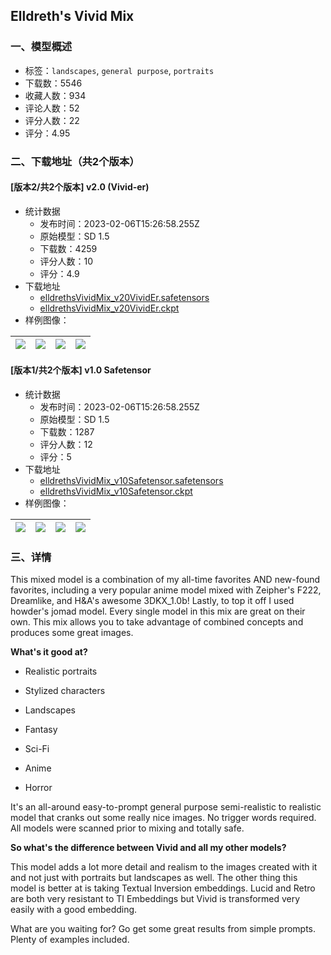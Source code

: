 ## Elldreth's Vivid Mix
### 一、模型概述

- 标签：`landscapes`, `general purpose`, `portraits`
- 下载数：5546
- 收藏人数：934
- 评论人数：52
- 评分人数：22
- 评分：4.95

### 二、下载地址（共2个版本）

#### [版本2/共2个版本] v2.0 (Vivid-er)

- 统计数据
  - 发布时间：2023-02-06T15:26:58.255Z
  - 原始模型：SD 1.5
  - 下载数：4259
  - 评分人数：10
  - 评分：4.9
- 下载地址
  - [elldrethsVividMix_v20VividEr.safetensors](https://civitai.com/api/download/models/4514)
  - [elldrethsVividMix_v20VividEr.ckpt](https://civitai.com/api/download/models/4514?type=Model&format=PickleTensor&size=full&fp=fp16)
- 样例图像：

| <img src="https://image.civitai.com/xG1nkqKTMzGDvpLrqFT7WA/7324d161-457e-4d54-0f74-11a390410700/width=450/30778.jpeg" /> | <img src="https://image.civitai.com/xG1nkqKTMzGDvpLrqFT7WA/2d78b957-59b1-44c5-68ad-96e61ba3b900/width=450/30775.jpeg" /> | <img src="https://image.civitai.com/xG1nkqKTMzGDvpLrqFT7WA/162b234e-a066-4c66-befa-e4e065a03300/width=450/30780.jpeg" /> | <img src="https://image.civitai.com/xG1nkqKTMzGDvpLrqFT7WA/0fc6b055-8540-4a63-4cb7-34223b250100/width=450/30779.jpeg" /> |
| ---- | ---- | ---- | ---- |

#### [版本1/共2个版本] v1.0 Safetensor

- 统计数据
  - 发布时间：2023-02-06T15:26:58.255Z
  - 原始模型：SD 1.5
  - 下载数：1287
  - 评分人数：12
  - 评分：5
- 下载地址
  - [elldrethsVividMix_v10Safetensor.safetensors](https://civitai.com/api/download/models/3038)
  - [elldrethsVividMix_v10Safetensor.ckpt](https://civitai.com/api/download/models/3038?type=Model&format=PickleTensor&size=full&fp=fp16)
- 样例图像：

| <img src="https://image.civitai.com/xG1nkqKTMzGDvpLrqFT7WA/04d01cda-5e12-421a-a840-192a80e99f00/width=450/21427.jpeg" /> | <img src="https://image.civitai.com/xG1nkqKTMzGDvpLrqFT7WA/51928d2b-08b5-459a-2bd3-b658f4b37f00/width=450/21434.jpeg" /> | <img src="https://image.civitai.com/xG1nkqKTMzGDvpLrqFT7WA/b5ba103f-284e-4e45-cbda-55b644b57500/width=450/21433.jpeg" /> | <img src="https://image.civitai.com/xG1nkqKTMzGDvpLrqFT7WA/37b12472-d5e1-4974-1e21-47fa5a06a900/width=450/21432.jpeg" /> |
| ---- | ---- | ---- | ---- |


### 三、详情
<p>This mixed model is a combination of my all-time favorites AND new-found favorites, including a very popular anime model mixed with Zeipher's F222, Dreamlike, and H&amp;A's awesome 3DKX_1.0b!  Lastly, to top it off I used howder's jomad model.  Every single model in this mix are great on their own.  This mix allows you to take advantage of combined concepts and produces some great images.</p><p><strong>What's it good at?</strong></p><ul><li><p>Realistic portraits</p></li><li><p>Stylized characters</p></li><li><p>Landscapes</p></li><li><p>Fantasy</p></li><li><p>Sci-Fi</p></li><li><p>Anime</p></li><li><p>Horror</p></li></ul><p>It's an all-around easy-to-prompt general purpose semi-realistic to realistic model that cranks out some really nice images. No trigger words required. All models were scanned prior to mixing and totally safe. </p><p></p><p><strong>So what's the difference between Vivid and all my other models?</strong></p><p>This model adds a lot more detail and realism to the images created with it and not just with portraits but landscapes as well.  The other thing this model is better at is taking Textual Inversion embeddings.  Lucid and Retro are both very resistant to TI Embeddings but Vivid is transformed very easily with a good embedding.</p><p></p><p>What are you waiting for?  Go get some great results from simple prompts. Plenty of examples included.</p>